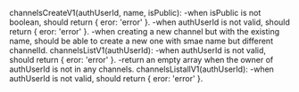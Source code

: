 channelsCreateV1(authUserId, name, isPublic):
-when isPublic is not boolean, should return { eror: 'error' }.
-when authUserId is not valid, should return { eror: 'error' }.
-when creating a new channel but with the existing name, should be able to create a new one with smae name but different channelId.
channelsListV1(authUserId):
-when authUserId is not valid, should return { eror: 'error' }.
-return an empty array when the owner of authUserId is not in any channels.
channelsListallV1(authUserId):
-when authUserId is not valid, should return { eror: 'error' }.

